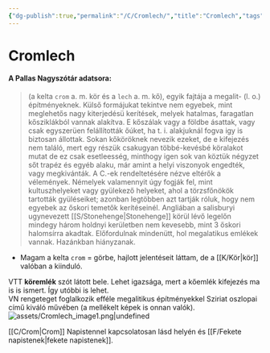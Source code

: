 ```yaml
---
{"dg-publish":true,"permalink":"/C/Cromlech/","title":"Cromlech","tags":["dg_uploaded"],"created":"2023-10-23T02:32","updated":"2023-10-25T01:11"}
---
```



# Cromlech

#### A Pallas Nagyszótár adatsora:

> (a kelta `crom` a. m. kör és a `lech` a. m. kő), egyik fajtája a megalit- (l. o.) építményeknek. Külső formájukat tekintve nem egyebek, mint meglehetős nagy kiterjedésü kerítések, melyek hatalmas, faragatlan kősziklákból vannak alakítva. E kőszálak vagy a földbe ásattak, vagy csak egyszerüen felállították őúket, ha t. i. alakjuknál fogva igy is biztosan állottak. Sokan kőköröknek nevezik ezeket, de e kifejezés nem találó, mert egy részük csakugyan többé-kevésbé köralakot mutat de ez csak esetleesség, minthogy igen sok van köztük négyzet sőt trapéz és egyéb alaku, már amint a helyi viszonyok engedték, vagy megkivánták. A C.-ek rendeltetésére nézve eltérők a vélemények. Némelyek valamennyit úgy fogják fel, mint kultuszhelyeket vagy gyülekező helyeket, ahol a törzsfőnökök tartották gyüléseiket; azonban legtöbben azt tartják róluk, hogy nem egyebek az őskori temetők kerítéseinél. Angliában a salisburyi ugynevezett [[S/Stonehenge\|Stonehenge]] körül lévő legelőn mindegy három holdnyi kerületben nem kevesebb, mint 3 őskori halomsírra akadtak. Előfordulnak mindenütt, hol megalatikus emlékek vannak. Hazánkban hiányzanak.  
- Magam a kelta `crom` = görbe, hajlott jelentéseit láttam, de a [[K/Kör\|kör]] valóban a kiinduló.  

VTT **köremlék** szót látott bele. Lehet igazsága, mert a kőemlék kifejezés ma is is ismert. Így utóbbi is lehet.  
VN rengeteget foglalkozik efféle megalitikus építményekkel Sziriat oszlopai című kiváló művében (a mellékelt képek is onnan valók).  
![assets/Cromlech_image1.png|undefined](/img/user/C/assets/Cromlech_image1.png)  

[[C/Crom\|Crom]] Napistennel kapcsolatosan lásd helyén és [[F/Fekete napistenek\|fekete napistenek]].  
